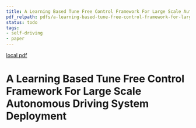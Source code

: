 ```yaml
---
title: A Learning Based Tune Free Control Framework For Large Scale Autonomous Driving System Deployment
pdf_relpath: pdfs/a-learning-based-tune-free-control-framework-for-large-scale-autonomous-driving-system-deployment.pdf
status: todo
tags:
- self-driving
- paper
---
```


[local pdf](../../../pdfs/a-learning-based-tune-free-control-framework-for-large-scale-autonomous-driving-system-deployment.pdf)

# A Learning Based Tune Free Control Framework For Large Scale Autonomous Driving System Deployment
